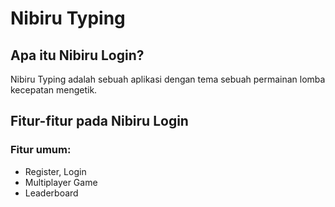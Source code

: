 # Nibiru Typing

## Apa itu Nibiru Login?
Nibiru Typing adalah sebuah aplikasi dengan tema sebuah permainan lomba kecepatan mengetik.

## Fitur-fitur pada Nibiru Login

### Fitur umum:
- Register, Login
- Multiplayer Game
- Leaderboard

